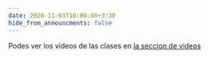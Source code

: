 ```yaml
---
date: 2020-11-03T10:00:00+3:30
hide_from_announcments: false
---
```

Podes ver los videos de las clases en [la seccion de videos](videos)
